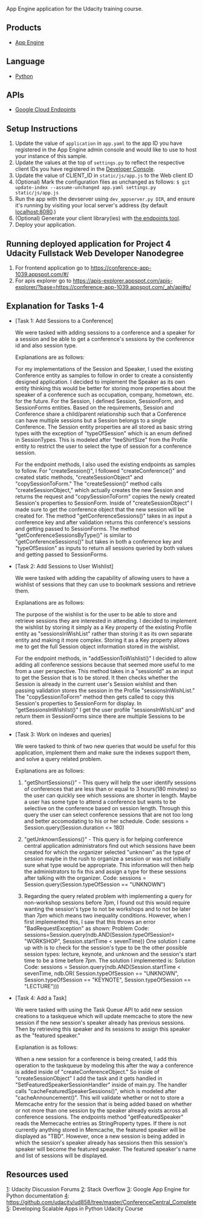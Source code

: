 App Engine application for the Udacity training course.

## Products
- [App Engine][1]

## Language
- [Python][2]

## APIs
- [Google Cloud Endpoints][3]

## Setup Instructions
1. Update the value of `application` in `app.yaml` to the app ID you
   have registered in the App Engine admin console and would like to use to host
   your instance of this sample.
1. Update the values at the top of `settings.py` to
   reflect the respective client IDs you have registered in the
   [Developer Console][4].
1. Update the value of CLIENT_ID in `static/js/app.js` to the Web client ID
1. (Optional) Mark the configuration files as unchanged as follows:
   `$ git update-index --assume-unchanged app.yaml settings.py static/js/app.js`
1. Run the app with the devserver using `dev_appserver.py DIR`, and ensure it's running by visiting your local server's address (by default [localhost:8080][5].)
1. (Optional) Generate your client library(ies) with [the endpoints tool][6].
1. Deploy your application.


[1]: https://developers.google.com/appengine
[2]: http://python.org
[3]: https://developers.google.com/appengine/docs/python/endpoints/
[4]: https://console.developers.google.com/
[5]: https://localhost:8080/
[6]: https://developers.google.com/appengine/docs/python/endpoints/endpoints_tool


## Running deployed application for Project 4 Udacity Fullstack Web Developer Nanodegree

1. For frontend application go to https://conference-app-1039.appspot.com/#/
1. For apis explorer go to https://apis-explorer.appspot.com/apis-explorer/?base=https://conference-app-1039.appspot.com/_ah/api#p/

## Explanation for Tasks 1-4

- [Task 1: Add Sessions to a Conference]

  We were tasked with adding sessions to a conference and a speaker for a session and be able to get a conference's sessions by the conference id and also session type.

  Explanations are as follows:

  For my implementations of the Session and Speaker, I used the existing Conference entity as samples to follow in order to create a consistently designed application. I decided to implement the Speaker as its own entity thinking this would be better for storing more properties about the speaker of a conference such as occupation, company, hometown, etc. for the future. For the Session, I defined Session, SessionForm, and SessionForms entities. Based on the requirements, Session and Conference share a child/parent relationship such that a Conference can have multiple sessions but a Session belongs to a single Conference. The Session entity properties are all stored as basic string types with the exception of "typeOfSession" which is an enum defined in SessionTypes. This is modeled after "teeShirtSize" from the Profile entity to restrict the user to select the type of session for a conference session.

  For the endpoint methods, I also used the existing endpoints as samples to follow. For "createSession()", I followed "createConference()" and created static methods,  "createSessionObject" and "copySessionToForm." The "createSession()" method calls "createSessionObject," which actually creates the new Session and returns the request and "copySessionToForm" copies the newly created Session's properties to SessionForm. Inside of "createSessionObject" I made sure to get the conference object that the new session will be created for. The method "getConferenceSessions()" takes in as input a conference key and after validation returns this conference's sessions and getting passed to SessionForms. The method "getConferenceSessionsByType()" is similar to "getConferenceSessions()" but takes in both a conference key and "typeOfSession" as inputs to return all sessions queried by both values and getting passed to SessionForms.

- [Task 2: Add Sessions to User Wishlist]

  We were tasked with adding the capability of allowing users to have a wishlist of sessions that they can use to bookmark sessions and retrieve them.

  Explanations are as follows:

  The purpose of the wishlist is for the user to be able to store and retrieve sessions they are interested in attending. I decided to implement the wishlist by storing it simply as a Key property of the existing Profile entity as "sessionsInWishList" rather than storing it as its own separate entity and making it more complex. Storing it as a Key property allows me to get the full Session object information stored in the wishlist.

  For the endpoint methods, in "addSessionToWishlist()" I decided to allow adding all conference sessions because that seemed more useful to me from a user perspective. This method takes in a "sessionId" as an input to get the Session that is to be stored. It then checks whether the Session is already in the current user's Session wishlist and then passing validation stores the session in the Profile "sessionsInWishList." The "copySessionToForm" method then gets called to copy this Session's properties to SessionForm for display. In "getSessionsInWishlist()" I get the user profile "sessionsInWishList" and return them in SessionForms since there are multiple Sessions to be stored.

- [Task 3: Work on indexes and queries]

  We were tasked to think of two new queries that would be useful for this application, implement them and make sure the indexes support them, and solve a query related problem.  

  Explanations are as follows:

  1. "getShortSessions()" - This query will help the user identify sessions of conferences that are less than or equal to 3 hours(180 minutes) so the user can quickly see which sessions are shorter in length. Maybe a user has some type to attend a conference but wants to be selective on the conference based on session length. Through this query the user can select conference sessions that are not too long and better accomodating to his or her schedule.
  Code: sessions = Session.query(Session.duration <= 180)

  1. "getUnknownSessions()" - This query is for helping conference central application administrators find out which sessions have been created for which the organizer selected "unknown" as the type of session maybe in the rush to organize a session or was not initially sure what type would be appropriate. This information will then help the administrators to fix this and assign a type for these sessions after talking with the organizer.
  Code: sessions = Session.query(Session.typeOfSession == "UNKNOWN")

  1. Regarding the query related problem with implementing a query for non-workshop sessions before 7pm, I found out this would require wanting the session's type to not be workshops and to not be later than 7pm which means two inequality conditions. However, when I first implemented this, I saw that this throws an error "BadRequestException" as shown:
  Problem Code: sessions=Session.query(ndb.AND(Session.typeOfSession!= "WORKSHOP", Session.startTime < sevenTime))
  One solution I came up with is to check for the session's type to be the other possible session types: lecture, keynote, and unknown and the session's start time to be a time before 7pm. The solution I implemented is:
  Solution Code: sessions = Session.query(ndb.AND(Session.startTime < sevenTime,
        ndb.OR(
            Session.typeOfSession == "UNKNOWN",
            Session.typeOfSession == "KEYNOTE",
            Session.typeOfSession == "LECTURE")))

- [Task 4: Add a Task]

  We were tasked with using the Task Queue API to add new session creations to a taskqueue which will update memcache to store the new session if the new session's speaker already has previous sessions. Then by retrieving this speaker and its sessions to assign this speaker as the "featured speaker."

  Explanation is as follows:

  When a new session for a conference is being created, I add this operation to the taskqueue by modeling this after the way a conference is added inside of "createConferenceObject." So inside of "createSessionObject" I add the task and it gets handled in "SetFeaturedSpeakerSessionHandler" inside of main.py. The handler calls "cacheFeaturedSpeakerSessions()", which is modeled after "cacheAnnouncement()". This will validate whether or not to store a Memcache entry for the session that is being added based on whether or not more than one session by the speaker already exists across all conference sessions. The endpoints method "getFeaturedSpeaker" reads the Memecache entries as StringProperty types. If there is not currently anything stored in Memcache, the featured speaker will be displayed as "TBD". However, once a new session is being added in which the session's speaker already has sessions then this session's speaker will become the featured speaker. The featured speaker's name and list of sessions will be displayed.

## Resources used
[1]: Udacity Discussion Forums
[2]: Stack Overflow
[3]: Google App Engine for Python documentation
[4]: https://github.com/udacity/ud858/tree/master/ConferenceCentral_Complete
[5]: Developing Scalable Apps in Python Udacity Course
